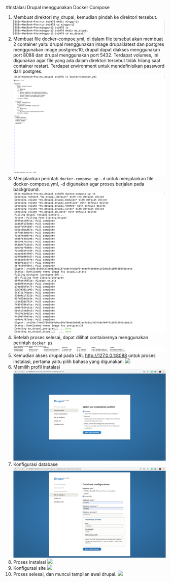 #Instalasi Drupal menggunakan Docker Compose

1. Membuat direktori my_drupal, kemudian pindah ke direktori tersebut.
![](img/1.png)
2. Membuat file docker-compoe.yml, di dalam file tersebut akan membuat 2 container yaitu drupal menggunakan image drupal:latest dan postgres menggunakan image postgres:10, drupal dapat diakses menggunakan port 8088 dan drupal menggunakan port 5432. Terdapat volumes, ini digunakan agar file yang ada dalam direktori tersebut tidak hilang saat container restart. Terdapat environment untuk mendefinisikan password dari postgres.
![](img/2.png)
![](img/3.png)
3. Menjalankan perintah `docker-compose up -d` untuk menjalankan file docker-compose.yml, -d digunakan agar proses berjalan pada background.
![](img/4.png)
4. Setelah proses selesai, dapat dilihat containernya menggunakan perintah `docker ps`
![](img/5.png)
5. Kemudian akses drupal pada URL http://127.0.0.1:8088 untuk proses instalasi, pertama yaitu pilih bahasa yang digunakan.
![](img/6.png)
6. Memilih profil instalasi
![](img/7.png)
7. Konfigurasi database
![](img/9.png)
8. Proses instalasi
![](img/10.png)
9. Konfigurasi site
![](img/11.png)
10. Proses selesai, dan muncul tampilan awal drupal.
![](12.png)
